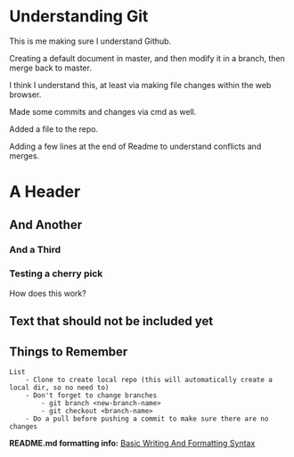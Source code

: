 Understanding Git
==================
This is me making sure I understand Github.

Creating a default document in master, and then modify it in a branch, then merge back to master.

I think I understand this, at least via making file changes within the web browser.

Made some commits and changes via cmd as well.

Added a file to the repo.

Adding a few lines
at the end of Readme to understand conflicts and merges.

# A Header
## And Another
### And a Third

### Testing a cherry pick

How does this work?


Text that should not be included yet
---

## Things to Remember
    List
        - Clone to create local repo (this will automatically create a local dir, so no need to)
        - Don't forget to change branches
            - git branch <new-branch-name>
            - git checkout <branch-name>
        - Do a pull before pushing a commit to make sure there are no changes

**README.md formatting info:** [Basic Writing And Formatting Syntax](https://help.github.com/articles/basic-writing-and-formatting-syntax/)
